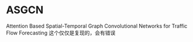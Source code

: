 # ASGCN
Attention Based Spatial-Temporal Graph Convolutional Networks for Traffic Flow Forecasting
这个仅仅是复现的，会有错误

